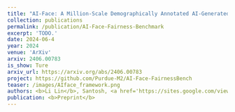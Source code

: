 ```yaml
---
title: "AI-Face: A Million-Scale Demographically Annotated AI-Generated Face Dataset and Fairness Benchmark"
collection: publications
permalink: /publication/AI-Face-Fairness-Benchmark
excerpt: 'TODO.'
date: 2024-06-4
year: 2024
venue: 'ArXiv'
arxiv: 2406.00783
is_show: Ture
arxiv_url: https://arxiv.org/abs/2406.00783
project: https://github.com/Purdue-M2/AI-Face-FairnessBench
teaser: /images/AIface_framework.png
authors: <b>Li Lin</b>, Santosh, <a href='https://sites.google.com/view/xwang264/home'>Xin Wang</a>, and <a https://web.ics.purdue.edu/~hu968/'>Shu Hu 📧</a>
publication: <b>Preprint</b>
---
```


<!-- [Download paper here](https://arxiv.org/abs/2406.00783) -->

